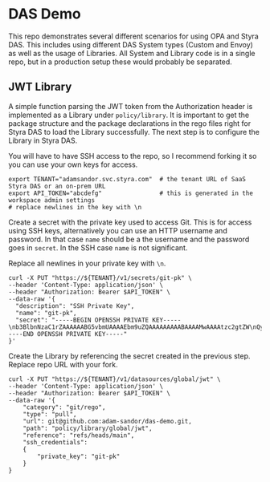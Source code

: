 # DAS Demo

This repo demonstrates several different scenarios for using OPA and Styra DAS. This includes using
different DAS System types (Custom and Envoy) as well as the usage of Libraries. All System and Library
code is in a single repo, but in a production setup these would probably be separated.

## JWT Library

A simple function parsing the JWT token from the Authorization header is implemented as a Library
under `policy/library`. It is important to get the package structure and the package declarations in the
rego files right for Styra DAS to load the Library successfully. The next step is to configure the
Library in Styra DAS.

You will have to have SSH access to the repo, so I recommend forking it so you can use your own keys for access.

```shell
export TENANT="adamsandor.svc.styra.com"  # the tenant URL of SaaS Styra DAS or an on-prem URL 
export API_TOKEN="abcdefg"                # this is generated in the workspace admin settings
# replace newlines in the key with \n
```

Create a secret with the private key used to access Git. This is for access using SSH keys, alternatively
you can use an HTTP username and password. In that case `name` should be a the username and the password
goes in `secret`. In the SSH case `name` is not significant.

Replace all newlines in your private key with `\n`.

```shell
curl -X PUT "https://${TENANT}/v1/secrets/git-pk" \
--header 'Content-Type: application/json' \
--header "Authorization: Bearer $API_TOKEN" \
--data-raw '{
  "description": "SSH Private Key",
  "name": "git-pk",
  "secret": "-----BEGIN OPENSSH PRIVATE KEY-----\nb3BlbnNzaC1rZAAAAAABG5vbmUAAAAEbm9uZQAAAAAAAAABAAAAMwAAAAtzc2gtZW\nQyNTUxOQAAACC9o51p/b2oV6aFOhHcOxBQImsuNzmzj3uAnPPn0PYKXQAAAJgkHc1SJB3N\nUgAAAAtzc2g7A0igFqqXukmbf7EVk0Lkb2jnWn9vahXpoU6Edw7EFAi\nay43ObOPe4Cc8+fQ9gpdAAXXXXkYW1Ac3R5cmEuY29tAQIDBAUGBw==\n-----END OPENSSH PRIVATE KEY-----"
}'
```

Create the Library by referencing the secret created in the previous step. Replace repo URL with your fork.

```shell
curl -X PUT "https://${TENANT}/v1/datasources/global/jwt" \
--header 'Content-Type: application/json' \
--header "Authorization: Bearer $API_TOKEN" \
--data-raw '{
    "category": "git/rego",                           
    "type": "pull",
    "url": git@github.com:adam-sandor/das-demo.git,   
    "path": "policy/library/global/jwt",
    "reference": "refs/heads/main",
    "ssh_credentials": 
    {
        "private_key": "git-pk"
    }                               
}
```